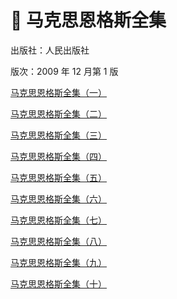 # 🤯 马克思恩格斯全集

出版社：人民出版社

版次：2009 年 12 月第 1 版

[马克思恩格斯全集（一）](https://www.123684.com/s/NwluVv-Emeqh)

[马克思恩格斯全集（二）](https://www.123684.com/s/NwluVv-kmeqh)

[马克思恩格斯全集（三）](https://www.123684.com/s/NwluVv-omeqh)

[马克思恩格斯全集（四）](https://www.123684.com/s/NwluVv-mmeqh)

[马克思恩格斯全集（五）](https://www.123684.com/s/NwluVv-1meqh)

[马克思恩格斯全集（六）](https://www.123684.com/s/NwluVv-4meqh)

[马克思恩格斯全集（七）](https://www.123684.com/s/NwluVv-pmeqh)

[马克思恩格斯全集（八）](https://www.123684.com/s/NwluVv-fmeqh)

[马克思恩格斯全集（九）](https://www.123684.com/s/NwluVv-ameqh)

[马克思恩格斯全集（十）](https://www.123684.com/s/NwluVv-Bmeqh)
<br>
<br>
